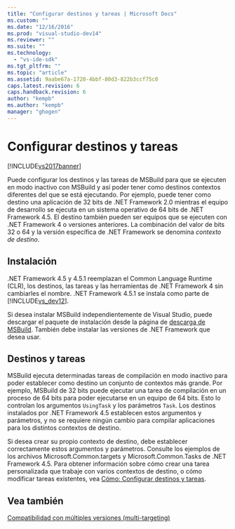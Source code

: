 ```yaml
---
title: "Configurar destinos y tareas | Microsoft Docs"
ms.custom: ""
ms.date: "12/16/2016"
ms.prod: "visual-studio-dev14"
ms.reviewer: ""
ms.suite: ""
ms.technology: 
  - "vs-ide-sdk"
ms.tgt_pltfrm: ""
ms.topic: "article"
ms.assetid: 9aabe67a-1720-4bbf-80d3-822b3ccf75c0
caps.latest.revision: 6
caps.handback.revision: 6
author: "kempb"
ms.author: "kempb"
manager: "ghogen"
---
```

# Configurar destinos y tareas
[!INCLUDE[vs2017banner](../code-quality/includes/vs2017banner.md)]

Puede configurar los destinos y las tareas de MSBuild para que se ejecuten en modo inactivo con MSBuild y así poder tener como destinos contextos diferentes del que se está ejecutando.  Por ejemplo, puede tener como destino una aplicación de 32 bits de .NET Framework 2.0 mientras el equipo de desarrollo se ejecuta en un sistema operativo de 64 bits de .NET Framework 4.5.  El destino también pueden ser equipos que se ejecuten con .NET Framework 4 o versiones anteriores.  La combinación del valor de bits 32 o 64 y la versión específica de .NET Framework se denomina *contexto de destino*.  
  
## Instalación  
 .NET Framework 4.5 y 4.5.1 reemplazan el Common Language Runtime \(CLR\), los destinos, las tareas y las herramientas de .NET Framework 4 sin cambiarles el nombre.  .NET Framework 4.5.1 se instala como parte de [!INCLUDE[vs_dev12](../data-tools/includes/vs_dev12_md.md)].  
  
 Si desea instalar MSBuild independientemente de Visual Studio, puede descargar el paquete de instalación desde la página de [descarga de MSBuild](http://go.microsoft.com/fwlink/?LinkId=309745).  También debe instalar las versiones de .NET Framework que desea usar.  
  
## Destinos y tareas  
 MSBuild ejecuta determinadas tareas de compilación en modo inactivo para poder establecer como destino un conjunto de contextos más grande.  Por ejemplo, MSBuild de 32 bits puede ejecutar una tarea de compilación en un proceso de 64 bits para poder ejecutarse en un equipo de 64 bits.  Esto lo controlan los argumentos `UsingTask` y los parámetros `Task`.  Los destinos instalados por .NET Framework 4.5 establecen estos argumentos y parámetros, y no se requiere ningún cambio para compilar aplicaciones para los distintos contextos de destino.  
  
 Si desea crear su propio contexto de destino, debe establecer correctamente estos argumentos y parámetros.  Consulte los ejemplos de los archivos Microsoft.Common.targets y Microsoft.Common.Tasks de .NET Framework 4.5.  Para obtener información sobre cómo crear una tarea personalizada que trabaje con varios contextos de destino, o cómo modificar tareas existentes, vea [Cómo: Configurar destinos y tareas](../msbuild/how-to-configure-targets-and-tasks.md).  
  
## Vea también  
 [Compatibilidad con múltiples versiones \(multi\-targeting\)](../msbuild/msbuild-multitargeting-overview.md)